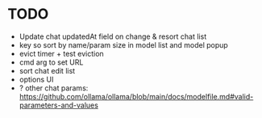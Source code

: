 # TODO
 - Update chat updatedAt field on change & resort chat list
 - key so sort by name/param size in model list and model popup
 - evict timer + test eviction
 - cmd arg to set URL
 - sort chat edit list
 - options UI
 - ? other chat params: https://github.com/ollama/ollama/blob/main/docs/modelfile.md#valid-parameters-and-values

